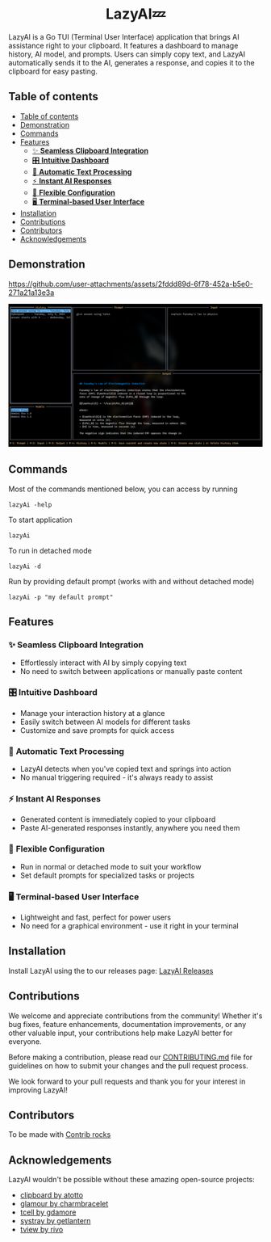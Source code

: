 <center><h1>LazyAI💤</h1></center>

LazyAI is a Go TUI (Terminal User Interface) application that brings AI assistance right to your clipboard. It features a dashboard to manage history, AI model, and prompts. Users can simply copy text, and LazyAI automatically sends it to the AI, generates a response, and copies it to the clipboard for easy pasting.

## Table of contents

- [Table of contents](#table-of-contents)
- [Demonstration](#demonstration)
- [Commands](#commands)
- [Features](#features)
  - [✨ **Seamless Clipboard Integration**](#-seamless-clipboard-integration)
  - [🎛️ **Intuitive Dashboard**](#️-intuitive-dashboard)
  - [🚀 **Automatic Text Processing**](#-automatic-text-processing)
  - [⚡ **Instant AI Responses**](#-instant-ai-responses)
  - [🔧 **Flexible Configuration**](#-flexible-configuration)
  - [🖥️ **Terminal-based User Interface**](#️-terminal-based-user-interface)
- [Installation](#installation)
- [Contributions](#contributions)
- [Contributors](#contributors)
- [Acknowledgements](#acknowledgements)

## Demonstration
<!-- video here -->

<https://github.com/user-attachments/assets/2fddd89d-6f78-452a-b5e0-271a21a13e3a>

![Screenshot](./public/Screenshot_16-07-2024_174457.png)

## Commands

Most of the commands mentioned below, you can access by running

```
lazyAi -help
```

To start application

```
lazyAi
```

To run in detached mode

```
lazyAi -d
```

Run by providing default prompt (works with and without detached mode)

```
lazyAi -p "my default prompt"
```

## Features

### ✨ **Seamless Clipboard Integration**

- Effortlessly interact with AI by simply copying text
- No need to switch between applications or manually paste content

### 🎛️ **Intuitive Dashboard**

- Manage your interaction history at a glance
- Easily switch between AI models for different tasks
- Customize and save prompts for quick access

### 🚀 **Automatic Text Processing**

- LazyAI detects when you've copied text and springs into action
- No manual triggering required - it's always ready to assist

### ⚡ **Instant AI Responses**

- Generated content is immediately copied to your clipboard
- Paste AI-generated responses instantly, anywhere you need them

### 🔧 **Flexible Configuration**

- Run in normal or detached mode to suit your workflow
- Set default prompts for specialized tasks or projects

### 🖥️ **Terminal-based User Interface**

- Lightweight and fast, perfect for power users
- No need for a graphical environment - use it right in your terminal

## Installation

Install LazyAI using the to our releases page: [LazyAI Releases](link)

## Contributions

We welcome and appreciate contributions from the community! Whether it's bug fixes, feature enhancements, documentation improvements, or any other valuable input, your contributions help make LazyAI better for everyone.

Before making a contribution, please read our [CONTRIBUTING.md](CONTRIBUTING.md) file for guidelines on how to submit your changes and the pull request process.

We look forward to your pull requests and thank you for your interest in improving LazyAI!

## Contributors

To be made with [Contrib rocks](https://contrib.rocks/)

## Acknowledgements

LazyAI wouldn't be possible without these amazing open-source projects:

- [clipboard by atotto](https://github.com/atotto/clipboard)
- [glamour by charmbracelet](https://github.com/charmbracelet/glamour)
- [tcell by gdamore](https://github.com/gdamore/tcell)
- [systray by getlantern](https://github.com/getlantern/systray)
- [tview by rivo](https://github.com/rivo/tview)
